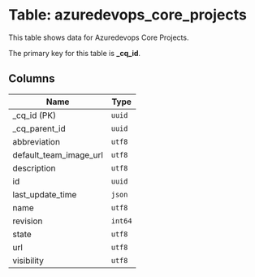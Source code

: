 # Table: azuredevops_core_projects

This table shows data for Azuredevops Core Projects.

The primary key for this table is **_cq_id**.

## Columns

| Name          | Type          |
| ------------- | ------------- |
|_cq_id (PK)|`uuid`|
|_cq_parent_id|`uuid`|
|abbreviation|`utf8`|
|default_team_image_url|`utf8`|
|description|`utf8`|
|id|`uuid`|
|last_update_time|`json`|
|name|`utf8`|
|revision|`int64`|
|state|`utf8`|
|url|`utf8`|
|visibility|`utf8`|